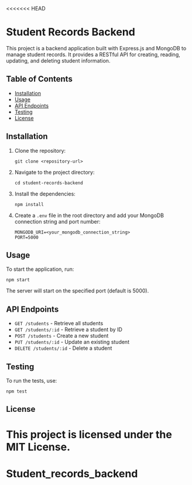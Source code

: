 <<<<<<< HEAD
# Student Records Backend

This project is a backend application built with Express.js and MongoDB to manage student records. It provides a RESTful API for creating, reading, updating, and deleting student information.

## Table of Contents

- [Installation](#installation)
- [Usage](#usage)
- [API Endpoints](#api-endpoints)
- [Testing](#testing)
- [License](#license)

## Installation

1. Clone the repository:
   ```
   git clone <repository-url>
   ```

2. Navigate to the project directory:
   ```
   cd student-records-backend
   ```

3. Install the dependencies:
   ```
   npm install
   ```

4. Create a `.env` file in the root directory and add your MongoDB connection string and port number:
   ```
   MONGODB_URI=<your_mongodb_connection_string>
   PORT=5000
   ```

## Usage

To start the application, run:
```
npm start
```
The server will start on the specified port (default is 5000).

## API Endpoints

- `GET /students` - Retrieve all students
- `GET /students/:id` - Retrieve a student by ID
- `POST /students` - Create a new student
- `PUT /students/:id` - Update an existing student
- `DELETE /students/:id` - Delete a student

## Testing

To run the tests, use:
```
npm test
```

## License

This project is licensed under the MIT License.
=======
# Student_records_backend
